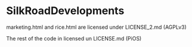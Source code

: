 # SilkRoadDevelopments

marketing.html and rice.html are licensed under LICENSE_2.md (AGPLv3)

The rest of the code in licensed un LICENSE.md (PiOS)
